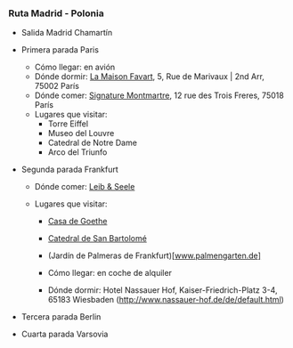 ### Ruta Madrid - Polonia

- Salida Madrid Chamartín
- Primera parada Paris
  - Cómo llegar: en avión
  - Dónde dormir: [La Maison Favart](https://www.lamaisonfavart.fr/), 5, Rue de Marivaux | 2nd Arr, 75002 París
  - Dónde comer: [Signature Montmartre](https://signature-montmartre.fr/), 12 rue des Trois Freres, 75018 París
  - Lugares que visitar:
    - Torre Eiffel
    - Museo del Louvre
    - Catedral de Notre Dame
    - Arco del Triunfo
- Segunda parada Frankfurt

  - Dónde comer: [Leib & Seele](leibundseele-frankfurt.de)
  - Lugares que visitar:

    - [Casa de Goethe](https://www.goethehaus-frankfurt.de/)
    - [Catedral de San Bartolomé](http://www.dom-frankfurt.de/)
    - (Jardín de Palmeras de Frankfurt)[www.palmengarten.de]

    - Cómo llegar: en coche de alquiler
    - Dónde dormir: Hotel Nassauer Hof, Kaiser-Friedrich-Platz 3-4, 65183 Wiesbaden (http://www.nassauer-hof.de/de/default.html)

- Tercera parada Berlin
- Cuarta parada Varsovia
